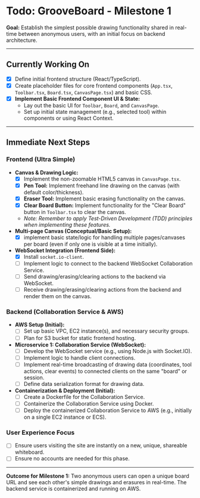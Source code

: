 # Todo: GrooveBoard - Milestone 1

**Goal:** Establish the simplest possible drawing functionality shared in real-time between anonymous users, with an initial focus on backend architecture.

---

## Currently Working On

* [x] Define initial frontend structure (React/TypeScript).
* [x] Create placeholder files for core frontend components (`App.tsx`, `Toolbar.tsx`, `Board.tsx`, `CanvasPage.tsx`) and basic CSS.
* [x] **Implement Basic Frontend Component UI & State:**
    * Lay out the basic UI for `Toolbar`, `Board`, and `CanvasPage`.
    * Set up initial state management (e.g., selected tool) within components or using React Context.

---

## Immediate Next Steps

### Frontend (Ultra Simple)

* **Canvas & Drawing Logic:**
    * [x] Implement the non-zoomable HTML5 canvas in `CanvasPage.tsx`.
    * [x] **Pen Tool:** Implement freehand line drawing on the canvas (with default color/thickness).
    * [x] **Eraser Tool:** Implement basic erasing functionality on the canvas.
    * [x] **Clear Board Button:** Implement functionality for the "Clear Board" button in `Toolbar.tsx` to clear the canvas.
    * *Note: Remember to apply Test-Driven Development (TDD) principles when implementing these features.*
* **Multi-page Canvas (Conceptual/Basic Setup):**
    * [x] implement basic state/logic for handling multiple pages/canvases per board (even if only one is visible at a time initially).
* **WebSocket Integration (Frontend Side):**
    * [x] Install `socket.io-client`.
    * [ ] Implement logic to connect to the backend WebSocket Collaboration Service.
    * [ ] Send drawing/erasing/clearing actions to the backend via WebSocket.
    * [ ] Receive drawing/erasing/clearing actions from the backend and render them on the canvas.

### Backend (Collaboration Service & AWS)

* **AWS Setup (Initial):**
    * [ ] Set up basic VPC, EC2 instance(s), and necessary security groups.
    * [ ] Plan for S3 bucket for static frontend hosting.
* **Microservice 1: Collaboration Service (WebSocket):**
    * [ ] Develop the WebSocket service (e.g., using Node.js with Socket.IO).
    * [ ] Implement logic to handle client connections.
    * [ ] Implement real-time broadcasting of drawing data (coordinates, tool actions, clear events) to connected clients on the same "board" or session.
    * [ ] Define data serialization format for drawing data.
* **Containerization & Deployment (Initial):**
    * [ ] Create a Dockerfile for the Collaboration Service.
    * [ ] Containerize the Collaboration Service using Docker.
    * [ ] Deploy the containerized Collaboration Service to AWS (e.g., initially on a single EC2 instance or ECS).

### User Experience Focus

* [ ] Ensure users visiting the site are instantly on a new, unique, shareable whiteboard.
* [ ] Ensure no accounts are needed for this phase.

---

**Outcome for Milestone 1:** Two anonymous users can open a unique board URL and see each other's simple drawings and erasures in real-time. The backend service is containerized and running on AWS.
